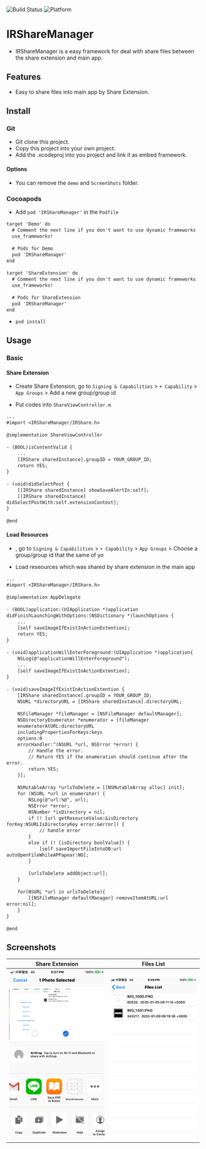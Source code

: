 ![Build Status](https://img.shields.io/badge/build-%20passing%20-brightgreen.svg)
![Platform](https://img.shields.io/badge/Platform-%20iOS%20-blue.svg)

# IRShareManager 

- IRShareManager is a easy framework for deal with share files between the share extension and main app.

## Features
- Easy to share files into main app by Share Extension.

## Install
### Git
- Git clone this project.
- Copy this project into your own project.
- Add the .xcodeproj into you  project and link it as embed framework.
#### Options
- You can remove the `demo` and `ScreenShots` folder.

### Cocoapods
- Add `pod 'IRShareManager'`  in the `Podfile`
```objc
target 'Demo' do
  # Comment the next line if you don't want to use dynamic frameworks
  use_frameworks!

  # Pods for Demo
  pod 'IRShareManager'
end

target 'ShareExtension' do
  # Comment the next line if you don't want to use dynamic frameworks
  use_frameworks!

  # Pods for ShareExtension
  pod 'IRShareManager'
end
```
- `pod install`

## Usage

### Basic

#### Share Extension

- Create Share Extension, go to `Signing & Capabilities` > `+ Capability` > `App Groups` > Add a new group/group id

- Put codes into `ShareViewController.m`

```
...
#import <IRShareManager/IRShare.h>

@implementation ShareViewController

- (BOOL)isContentValid {
    ...
    [IRShare sharedInstance].groupID = YOUR_GROUP_ID;
    return YES;
}

- (void)didSelectPost {
    [[IRShare sharedInstance] showSaveAlertIn:self];
    [[IRShare sharedInstance] didSelectPostWith:self.extensionContext];
}

@end
```

#### Load Resources

- , go to `Signing & Capabilities` > `+ Capability` > `App Groups` > Choose a group/group id that the same of yo

- Load reseources which was shared by share extension in the main app

```obj-c
...
#import <IRShareManager/IRShare.h>

@implementation AppDelegate

- (BOOL)application:(UIApplication *)application didFinishLaunchingWithOptions:(NSDictionary *)launchOptions {
    ...
    [self saveImageIfExistInActionExtention];
    return YES;
}

- (void)applicationWillEnterForeground:(UIApplication *)application{
    NSLog(@"applicationWillEnterForeground");
    ...
    [self saveImageIfExistInActionExtention];
}

- (void)saveImageIfExistInActionExtention {
    [IRShare sharedInstance].groupID = YOUR_GROUP_ID;
    NSURL *directoryURL = [IRShare sharedInstance].directoryURL;
    
    NSFileManager *fileManager = [NSFileManager defaultManager];
    NSDirectoryEnumerator *enumerator = [fileManager
    enumeratorAtURL:directoryURL
    includingPropertiesForKeys:keys
    options:0
    errorHandler:^(NSURL *url, NSError *error) {
        // Handle the error.
        // Return YES if the enumeration should continue after the error.
        return YES;
    }];
    
    NSMutableArray *urlsToDelete = [[NSMutableArray alloc] init];
    for (NSURL *url in enumerator) {
        NSLog(@"url:%@", url);
        NSError *error;
        NSNumber *isDirectory = nil;
        if (! [url getResourceValue:&isDirectory forKey:NSURLIsDirectoryKey error:&error]) {
            // handle error
        }
        else if (! [isDirectory boolValue]) {
            [self saveImportFileIntoDB:url autoOpenFileWhileAPPapear:NO];
        }
        
        [urlsToDelete addObject:url];
    }
    
    for(NSURL *url in urlsToDelete){
        [[NSFileManager defaultManager] removeItemAtURL:url error:nil];
    }
}

@end
```

## Screenshots
| Share Extension | Files List |
|:---:|:---:|
|![Share Extension](./ScreenShots/demo2.png)|![Files List](./ScreenShots/demo1.png)| 
